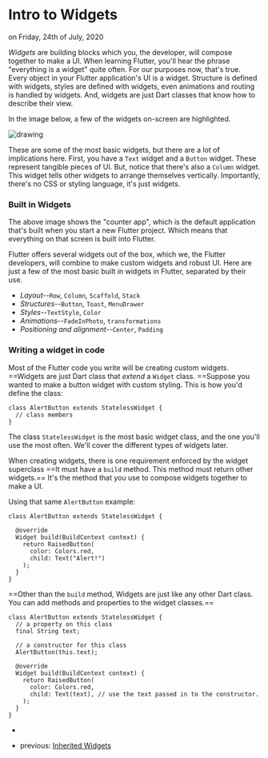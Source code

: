 # Intro to Widgets

on Friday, 24th of July, 2020

_Widgets_ are building blocks which you, the developer, will compose together to make a UI. When learning Flutter, you'll hear the phrase "everything is a widget" quite often. For our purposes now, that's true. Every object in your Flutter application's UI is a widget. Structure is defined with widgets, styles are defined with widgets, even animations and routing is handled by widgets. And, widgets are just Dart classes that know how to describe their view.

In the image below, a few of the widgets on-screen are highlighted.

![drawing](counter_app_annotated.png)

These are some of the most basic widgets, but there are a lot of implications here. First, you have a `Text` widget and a `Button` widget. These represent tangible pieces of UI. But, notice that there's also a `Column` widget. This widget tells other widgets to arrange themselves vertically. Importantly, there's no CSS or styling language, it's just widgets.

### Built in Widgets

The above image shows the "counter app", which is the default application that's built when you start a new Flutter project. Which means that everything on that screen is built into Flutter.

Flutter offers several widgets out of the box, which we, the Flutter developers, will combine to make custom widgets and robust UI. Here are just a few of the most basic built in widgets in Flutter, separated by their use.

- _Layout_\--`Row`, `Column`, `Scaffold`, `Stack`
- _Structures_\--`Button`, `Toast`, `MenuDrawer`
- _Styles_\--`TextStyle`, `Color`
- _Animations_\--`FadeInPhoto`, `transformations`
- _Positioning and alignment_\--`Center`, `Padding`

### Writing a widget in code

Most of the Flutter code you write will be creating custom widgets. ==Widgets are just Dart class that _extend_ a `Widget` class. ==Suppose you wanted to make a button widget with custom styling. This is how you'd define the class:

```
class AlertButton extends StatelessWidget {
  // class members
}
```

The class `StatelessWidget` is the most basic widget class, and the one you'll use the most often. We'll cover the different types of widgets later.

When creating widgets, there is one requirement enforced by the widget superclass ==It must have a `build` method. This method must return other widgets.== It's the method that you use to compose widgets together to make a UI.

Using that same `AlertButton` example:

```
class AlertButton extends StatelessWidget {

  @override
  Widget build(BuildContext context) {
    return RaisedButton(
      color: Colors.red,
      child: Text("Alert!")
    );
  } 
}
```

==Other than the `build` method, Widgets are just like any other Dart class. You can add methods and properties to the widget classes.==

```
class AlertButton extends StatelessWidget {
  // a property on this class
  final String text;

  // a constructor for this class
  AlertButton(this.text);

  @override
  Widget build(BuildContext context) {
    return RaisedButton(
      color: Colors.red,
      child: Text(text), // use the text passed in to the constructor.
    );
  } 
}
```

-

- previous: [Inherited Widgets](https://flutterbyexample.com/lesson/inherited-widgets)
